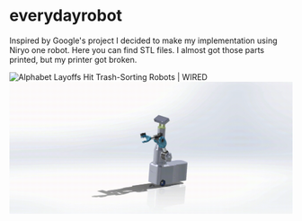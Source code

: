 # everydayrobot

Inspired by Google's project I decided to make my implementation using Niryo one robot. Here you can find STL files. I almost got those parts printed, but my printer got broken.

![Alphabet Layoffs Hit Trash-Sorting Robots | WIRED](https://media.wired.com/photos/63f6b6b30f284628da078eaa/master/w_2560%2Cc_limit/Everday-Robot-wipes-table-Business.jpg)
![ ](https://github.com/rominat0r/everydayrobot/blob/main/BaseAssembly.gif)
